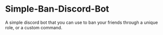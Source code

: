 # Simple-Ban-Discord-Bot

A simple discord bot that you can use to ban your friends through a unique role, or a custom command.
